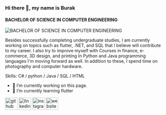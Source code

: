### Hi there 👋, my name is Burak
#### BACHELOR OF SCIENCE IN COMPUTER ENGINEERING
![BACHELOR OF SCIENCE IN COMPUTER ENGINEERING](https://wallpapercave.com/wp/wp3082255.jpg)

Besides successfully completing undergraduate studies, I am currently
working on topics such as flutter, .NET, and SQL that I believe will contribute to my
career. I also try to improve myself with Courses in finance, e-commerce, 3D design,
and printing In Python and Java programming languages I'm moving forward as well. In
addition to these, I spend time on photography and computer hardware.

Skills: C# / python / Java / SQL / HTML

- 🔭 I’m currently working on this page. 
- 🌱 I’m currently learning flutter 


[<img src='https://cdn.jsdelivr.net/npm/simple-icons@3.0.1/icons/github.svg' alt='github' height='40'>](https://github.com/BurakErdilli)  [<img src='https://cdn.jsdelivr.net/npm/simple-icons@3.0.1/icons/linkedin.svg' alt='linkedin' height='40' color='white'>](https://www.linkedin.com/in/burak-erdilli/)  [<img src='https://cdn.jsdelivr.net/npm/simple-icons@3.0.1/icons/instagram.svg' alt='instagram' height='40'>](https://www.instagram.com/burakerdilli/)  [<img src='https://cdn.jsdelivr.net/npm/simple-icons@3.0.1/icons/icloud.svg' alt='website' height='40'>](burakerdilli.com)  



